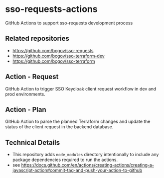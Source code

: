 # sso-requests-actions

GitHub Actions to support sso-requests development process

## Related repositories

- https://github.com/bcgov/sso-requests
- https://github.com/bcgov/sso-terraform-dev
- https://github.com/bcgov/sso-terraform

## Action - Request

GitHub Action to trigger SSO Keycloak client request workflow in dev and prod environments.

## Action - Plan

GitHub Action to parse the planned Terraform changes and update the status of the client request in the backend database.

## Technical Details

- This repository adds `node_modules` directory intentionally to include any package dependencies required to run the actions.
- see https://docs.github.com/en/actions/creating-actions/creating-a-javascript-action#commit-tag-and-push-your-action-to-github
